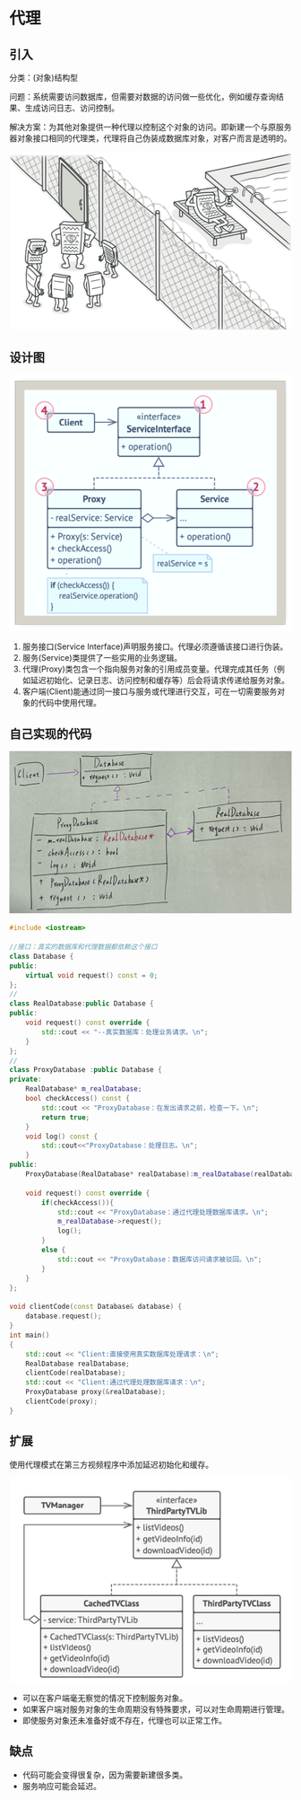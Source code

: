 # 代理

## 引入

分类：(对象)结构型

问题：系统需要访问数据库，但需要对数据的访问做一些优化，例如缓存查询结果、生成访问日志、访问控制。

解决方案：为其他对象提供一种代理以控制这个对象的访问。即新建一个与原服务器对象接口相同的代理类，代理将自己伪装成数据库对象，对客户而言是透明的。

![问题](Proxy.assets/问题.png) 

## 设计图

![设计图](Proxy.assets/设计图.png) 

1. 服务接口(Service Interface)声明服务接口。代理必须遵循该接口进行伪装。
2. 服务(Service)类提供了一些实用的业务逻辑。
3. 代理(Proxy)类包含一个指向服务对象的引用成员变量。代理完成其任务（例如延迟初始化、记录日志、访问控制和缓存等）后会将请求传递给服务对象。
4. 客户端(Client)能通过同一接口与服务或代理进行交互，可在一切需要服务对象的代码中使用代理。

## 自己实现的代码

![IMG_2241](Proxy.assets/IMG_2241.jpg) 

```c++
#include <iostream>

//接口：真实的数据库和代理数据都依赖这个接口
class Database {
public:
    virtual void request() const = 0;
};
//
class RealDatabase:public Database {
public:
    void request() const override {
        std::cout << "--真实数据库：处理业务请求。\n";
    }
};
//
class ProxyDatabase :public Database {
private:
    RealDatabase* m_realDatabase;
    bool checkAccess() const {
        std::cout << "ProxyDatabase：在发出请求之前，检查一下。\n";
        return true;
    }
    void log() const {
        std::cout<<"ProxyDatabase：处理日志。\n";
    }
public:
    ProxyDatabase(RealDatabase* realDatabase):m_realDatabase(realDatabase){}

    void request() const override {
        if(checkAccess()){
            std::cout << "ProxyDatabase：通过代理处理数据库请求。\n";
            m_realDatabase->request();
            log();
        }
        else {
            std::cout << "ProxyDatabase：数据库访问请求被驳回。\n";
        }
    }
};

void clientCode(const Database& database) {
    database.request();
}
int main()
{
    std::cout << "Client:直接使用真实数据库处理请求：\n";
    RealDatabase realDatabase;
    clientCode(realDatabase);
    std::cout << "Client:通过代理处理数据库请求：\n";
    ProxyDatabase proxy(&realDatabase);
    clientCode(proxy);
}
```

## 扩展

使用代理模式在第三方视频程序中添加延迟初始化和缓存。

![扩展](Proxy.assets/扩展.png) 

+ 可以在客户端毫无察觉的情况下控制服务对象。
+ 如果客户端对服务对象的生命周期没有特殊要求，可以对生命周期进行管理。
+ 即使服务对象还未准备好或不存在，代理也可以正常工作。

## 缺点

+ 代码可能会变得很复杂，因为需要新建很多类。
+ 服务响应可能会延迟。